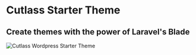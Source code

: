 Cutlass Starter Theme
=========

## Create themes with the power of Laravel's Blade

![Cutlass Wordpress Starter Theme](https://github.com/zach-adams/cutlass-wp-theme/blob/master/screenshot-2.png "Cutlass Wordpress Starter Theme")